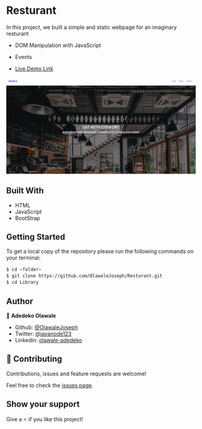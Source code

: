 # Resturant

In this project, we built a simple and static webpage for an imaginary resturant

- DOM Manipulation with JavaScript
- Events

- [Live Demo Link](https://rawcdn.githack.com/OlawaleJoseph/Resturant/a149553fb7d8203487351c6d9b1506bf7267ef15/dist/index.html)

![screenshot](screen.png)

## Built With

- HTML
- JavaScript
- BootStrap

## Getting Started

To get a local copy of the repository please run the following commands on your terminal:

```bash
$ cd <folder>
$ git clone https://github.com/OlawaleJoseph/Resturant.git
$ cd Library
```

## Author

👤 **Adedeko Olawale**

- Github: [@OlawaleJoseph](https://github.com/OlawaleJoseph)
- Twitter: [@javanode123](https://twitter.com/javanode123)
- Linkedin: [olawale-adedeko](http://www.linkedin.com/in/olawale-adedeko)


## 🤝 Contributing

Contributions, issues and feature requests are welcome!

Feel free to check the [issues page](https://github.com/OlawaleJoseph/Resturant/issues).

## Show your support

Give a ⭐️ if you like this project!
